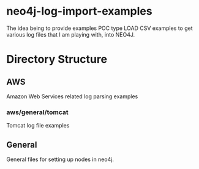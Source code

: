 # neo4j-log-import-examples
The idea being to provide examples POC type LOAD CSV examples to get various log files that I am playing with, into NEO4J.



# Directory Structure

## AWS

Amazon Web Services related log parsing examples

### aws/general/tomcat

Tomcat log file examples

## General

General files for setting up nodes in neo4j.
